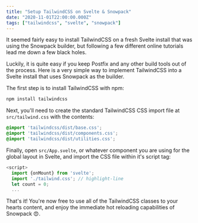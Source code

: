 ```yaml
---
title: "Setup TailwindCSS on Svelte & Snowpack"
date: "2020-11-01T22:00:00.000Z"
tags: ["tailwindcss", "svelte", "snowpack"]
---
```


It seemed fairly easy to install TailwindCSS on a fresh Svelte install that was using the Snowpack builder, but following a few different online tutorials lead me down a few black holes.

Luckily, it is quite easy if you keep Postfix and any other build tools out of the process. Here is a very simple way to implement TailwindCSS into a Svelte install that uses Snowpack as the builder.

The first step is to install TailwindCSS with npm:

```bash
npm install tailwindcss
```

Next, you'll need to create the standard TailwindCSS CSS import file at `src/tailwind.css` with the contents:

```css
@import 'tailwindcss/dist/base.css';
@import 'tailwindcss/dist/components.css';
@import 'tailwindcss/dist/utilities.css';
```

Finally, open `src/App.svelte`, or whatever component you are using for the global layout in Svelte, and import the CSS file within it's script tag:

```js
<script>
  import {onMount} from 'svelte';
  import './tailwind.css'; // highlight-line
  let count = 0;
  ...
```

That's it! You're now free to use all of the TailwindCSS classes to your hearts content, and enjoy the immediate hot reloading capabilities of Snowpack 😍.
